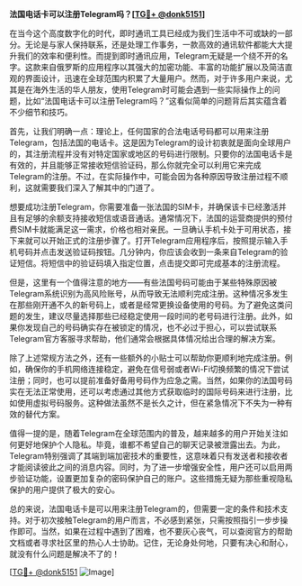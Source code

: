 **法国电话卡可以注册Telegram吗？[[TG💪+ @donk5151](https://t.me/s/donk5151)]**

在当今这个高度数字化的时代，即时通讯工具已经成为我们生活中不可或缺的一部分。无论是与家人保持联系，还是处理工作事务，一款高效的通讯软件都能大大提升我们的效率和便利性。而提到即时通讯应用，Telegram无疑是一个绕不开的名字。这款来自俄罗斯的应用程序以其强大的加密功能、丰富的功能扩展以及简洁直观的界面设计，迅速在全球范围内积累了大量用户。然而，对于许多用户来说，尤其是在海外生活的华人朋友，使用Telegram时可能会遇到一些实际操作上的问题，比如“法国电话卡可以注册Telegram吗？”这看似简单的问题背后其实蕴含着不少细节和技巧。

首先，让我们明确一点：理论上，任何国家的合法电话号码都可以用来注册Telegram，包括法国的电话卡。这是因为Telegram的设计初衷就是面向全球用户的，其注册流程并没有对特定国家或地区的号码进行限制。只要你的法国电话卡是有效的，并且能够正常接收短信验证码，那么你就完全可以利用它来完成Telegram的注册。不过，在实际操作中，可能会因为各种原因导致注册过程不顺利，这就需要我们深入了解其中的门道了。

想要成功注册Telegram，你需要准备一张法国的SIM卡，并确保该卡已经激活并且有足够的余额支持接收短信或语音通话。通常情况下，法国的运营商提供的预付费SIM卡就能满足这一需求，价格也相对亲民。一旦确认手机卡处于可用状态，接下来就可以开始正式的注册步骤了。打开Telegram应用程序后，按照提示输入手机号码并点击发送验证码按钮。几分钟内，你应该会收到一条来自Telegram的验证短信。将短信中的验证码填入指定位置，点击提交即可完成基本的注册流程。

但是，这里有一个值得注意的地方——有些法国号码可能由于某些特殊原因被Telegram系统识别为高风险账号，从而导致无法顺利完成注册。这种情况多发生在那些刚开通不久的新号码上，或者是经常更换设备使用的号码。为了避免这类问题的发生，建议尽量选择那些已经稳定使用一段时间的老号码进行注册。此外，如果你发现自己的号码确实存在被锁定的情况，也不必过于担心，可以尝试联系Telegram官方客服寻求帮助，他们通常会根据具体情况给出合理的解决方案。

除了上述常规方法之外，还有一些额外的小贴士可以帮助你更顺利地完成注册。例如，确保你的手机网络连接稳定，避免在信号弱或者Wi-Fi切换频繁的情况下尝试注册；同时，也可以提前准备好备用号码作为应急之需。当然，如果你的法国号码实在无法正常使用，还可以考虑通过其他方式获取临时的国际号码来进行注册，比如使用虚拟号码服务。这种做法虽然不是长久之计，但在紧急情况下不失为一种有效的替代方案。

值得一提的是，随着Telegram在全球范围内的普及，越来越多的用户开始关注如何更好地保护个人隐私。毕竟，谁都不希望自己的聊天记录被泄露出去。为此，Telegram特别强调了其端到端加密技术的重要性，这意味着只有发送者和接收者才能阅读彼此之间的消息内容。同时，为了进一步增强安全性，用户还可以启用两步验证功能，设置更加复杂的密码保护自己的账户。这些措施无疑为那些重视隐私保护的用户提供了极大的安心。

总的来说，法国电话卡是可以用来注册Telegram的，但需要一定的条件和技术支持。对于初次接触Telegram的用户而言，不必感到紧张，只需按照指引一步步操作即可。当然，如果在过程中遇到了困难，也不要灰心丧气，可以查阅官方的帮助文档或者寻求社区里的热心人士协助。记住，无论身处何地，只要有决心和耐心，就没有什么问题是解决不了的！

[[TG💪+ @donk5151](https://t.me/s/donk5151) ![Image](https://i.postimg.cc/rwNCRYN7/Snipaste-2025-04-30-17-27-05.png)]